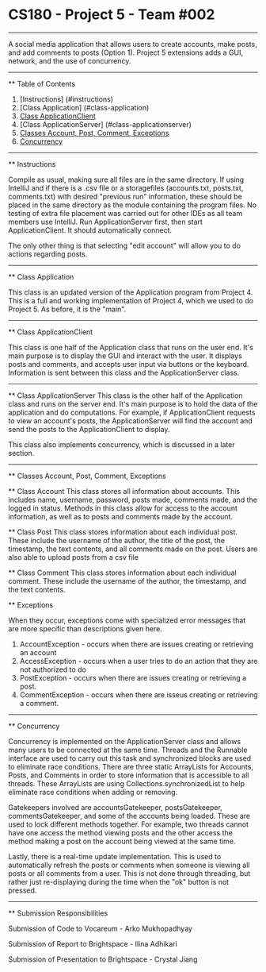 # CS180 - Project 5 - Team #002
***
A social media application that allows users to create accounts,
make posts, and add comments to posts (Option 1). Project 5 extensions
adds a GUI, network, and the use of concurrency.
***
** Table of Contents
1. [Instructions] (#instructions)
2. [Class Application] (#class-application)
3. [Class ApplicationClient](#class-applicationclient)
4. [Class ApplicationServer] (#class-applicationserver)
5. [Classes Account, Post, Comment, Exceptions](#classes-account-post-comment-exceptions)
6. [Concurrency](#concurrency)
***
** Instructions

Compile as usual, making sure all files are in the same directory.
  If using IntelliJ and if there is a .csv file or a storagefiles (accounts.txt, posts.txt, comments.txt) 
  with desired "previous run" information, these should be placed in the same directory as the module 
  containing the program files.
  No testing of extra file placement was carried out for other IDEs as all team members use IntelliJ.
  Run ApplicationServer first, then start ApplicationClient. It should automatically connect. 
  
  The only other thing is that selecting "edit account" will allow you to do actions regarding posts.
***
** Class Application

This class is an updated version of the Application program from Project 4. This is a full and working 
implementation of Project 4, which we used to do Project 5. As before, it is the "main". 
***
** Class ApplicationClient

This class is one half of the Application class that runs on the user end. It's main purpose is to 
display the GUI and interact with the user. It displays posts and comments, and accepts user input 
via buttons or the keyboard. Information is sent between this class and the ApplicationServer class.
***
** Class ApplicationServer
This class is the other half of the Application class and runs on the server end. It's main purpose
is to hold the data of the application and do computations. For example, if ApplicationClient requests
to view an account's posts, the ApplicationServer will find the account and send the posts to the 
ApplicationClient to display. 

This class also implements concurrency, which is discussed in a later section.
***
** Classes Account, Post, Comment, Exceptions

** Class Account
This class stores all information about accounts. This includes name, username, password,
posts made, comments made, and the logged in status. Methods in this class allow for access
to the account information, as well as to posts and comments made by the account.

** Class Post
This class stores information about each individual post. These include the username of the author, 
the title of the post, the timestamp, the text contents, and all comments made on the post. Users are
also able to upload posts from a csv file

** Class Comment
This class stores information about each individual comment. These include the username of the author,
the timestamp, and the text contents.

** Exceptions

When they occur, exceptions come with specialized error messages that are more specific than
descriptions given here.
1. AccountException - occurs when there are issues creating or retrieving an account
2. AccessException - occurs when a user tries to do an action that they are not authorized to do
3. PostException - occurs when there are issues creating or retrieving a post.
4. CommentException - occurs when there are isseus creating or retrieving a comment. 
***
** Concurrency

Concurrency is implemented on the ApplicationServer class and allows many users to be connected
at the same time. Threads and the Runnable interface are used to carry out this task and synchronized 
blocks are used to eliminate race conditions. There are three static ArrayLists for Accounts, Posts, and Comments
in order to store information that is accessible to all threads. These ArrayLists are using Collections.synchronizedList
to help eliminate race conditions when adding or removing.

Gatekeepers involved are accountsGatekeeper, postsGatekeeper, commentsGatekeeper, and some of the accounts being
loaded. These are used to lock different methods together. For example, two threads cannot have one access the method 
viewing posts and the other access the method making a post on the account being viewed at the same time.

Lastly, there is a real-time update implementation. This is used to automatically refresh the posts or comments when
someone is viewing all posts or all comments from a user. This is not done through threading, but rather just
re-displaying during the time when the "ok" button is not pressed.
***
** Submission Responsibilities

Submission of Code to Vocareum - Arko Mukhopadhyay

Submission of Report to Brightspace - Ilina Adhikari

Submission of Presentation to Brightspace - Crystal Jiang
